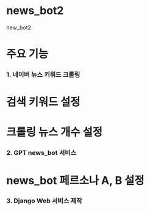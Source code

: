 # news_bot2
new_bot2

# 주요 기능
### 1. 네이버 뉴스 키워드 크롤링
# 검색 키워드 설정
# 크롤링 뉴스 개수 설정
### 2. GPT news_bot 서비스
# news_bot 페르소나 A, B 설정
### 3. Django Web 서비스 제작